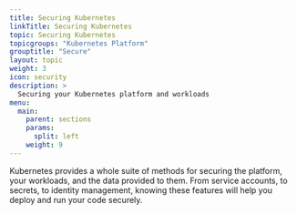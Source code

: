 ```yaml
---
title: Securing Kubernetes
linkTitle: Securing Kubernetes
topic: Securing Kubernetes
topicgroups: "Kubernetes Platform"
grouptitle: "Secure"
layout: topic
weight: 3
icon: security
description: >
  Securing your Kubernetes platform and workloads
menu:
  main:
    parent: sections
    params:
      split: left
    weight: 9
---
```


Kubernetes provides a whole suite of methods for securing the platform, your workloads, and the data provided to them. From service accounts, to secrets, to identity management, knowing these features will help you deploy and run your code securely.

